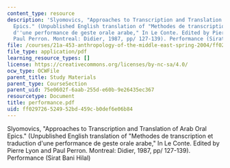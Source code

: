 ```yaml
---
content_type: resource
description: 'Slyomovics, "Approaches to Transcription and Translation of Arab Oral
  Epics." (Unpublished English translation of "Methodes de transcription et traduction
  d''une performance de geste orale arabe," In Le Conte. Edited by Pierre Lyon and
  Paul Perron. Montreal: Didier, 1987, pp/ 127-139). Performance (Sirat Bani Hilal)'
file: /courses/21a-453-anthropology-of-the-middle-east-spring-2004/ff029726524952bd459cb0def6e06b84_performance.pdf
file_type: application/pdf
learning_resource_types: []
license: https://creativecommons.org/licenses/by-nc-sa/4.0/
ocw_type: OCWFile
parent_title: Study Materials
parent_type: CourseSection
parent_uid: 75e0602f-6aab-255d-e60b-9e26435ec367
resourcetype: Document
title: performance.pdf
uid: ff029726-5249-52bd-459c-b0def6e06b84
---
```

Slyomovics, "Approaches to Transcription and Translation of Arab Oral Epics." (Unpublished English translation of "Methodes de transcription et traduction d'une performance de geste orale arabe," In Le Conte. Edited by Pierre Lyon and Paul Perron. Montreal: Didier, 1987, pp/ 127-139). Performance (Sirat Bani Hilal)